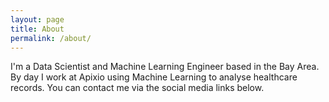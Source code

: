 ```yaml
---
layout: page
title: About
permalink: /about/
---
```


I'm a Data Scientist and Machine Learning Engineer based in the Bay Area.  By day I work at Apixio using Machine Learning to analyse healthcare records.  You can contact me via the social media links below.
